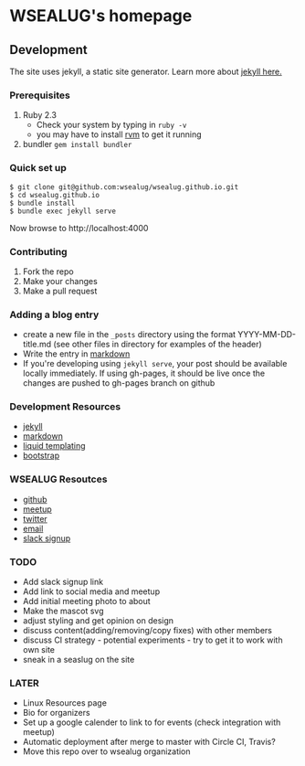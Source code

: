# WSEALUG's homepage

## Development
The site uses jekyll, a static site generator. Learn more
about [jekyll here.](http://jekyllrb.com/)

### Prerequisites

1. Ruby 2.3
   - Check your system by typing in `ruby -v`
   - you may have to install [rvm](http://rvm.io) to get it running
2.  bundler `gem install bundler`

### Quick set up

    $ git clone git@github.com:wsealug/wsealug.github.io.git
    $ cd wsealug.github.io
    $ bundle install
    $ bundle exec jekyll serve

  Now browse to http://localhost:4000

### Contributing

1. Fork the repo
2. Make your changes
3. Make a pull request


### Adding a blog entry
- create a new file in the `_posts`  directory using the format YYYY-MM-DD-title.md (see other files in directory for examples of the header)
- Write the entry in [markdown](https://daringfireball.net/projects/markdown/syntax)
- If you're developing using `jekyll serve`, your post should be available locally immediately. If using gh-pages, it should be live once the changes are pushed to gh-pages branch on github


### Development Resources

- [jekyll](http://jekyllrb.com/)
- [markdown](https://daringfireball.net/projects/markdown/syntax)
- [liquid templating](https://shopify.github.io/liquid/)  
- [bootstrap](https://getbootstrap.com/docs/4.0/getting-started/introduction/)


### WSEALUG Resoutces
- [github](https://github.com/wsealug)
- [meetup](https://www.meetup.com/)
- [twitter](https://twitter.com/WSeaLUG)
- [email](contact@wsealug.net)
- [slack signup](https://wsealug-slack-signup.herokuapp.com/)


### TODO

- Add slack signup link
- Add link to social media and meetup
- Add initial meeting photo to about
- Make the mascot svg
- adjust styling and get opinion on design
- discuss content(adding/removing/copy fixes) with other members
- discuss CI strategy - potential experiments  - try to get it to work with own site
- sneak in a seaslug on the site

### LATER

- Linux Resources page
- Bio for organizers
- Set up a google calender to link to for events (check integration with meetup)
- Automatic deployment after merge to master with Circle CI, Travis?
- Move this repo over to wsealug  organization